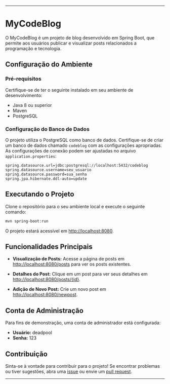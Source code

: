 --------------------------------------------------------------------------------------------
# MyCodeBlog

O MyCodeBlog é um projeto de blog desenvolvido em Spring Boot, que permite aos usuários publicar e visualizar posts relacionados a programação e tecnologia.

## Configuração do Ambiente

### Pré-requisitos

Certifique-se de ter o seguinte instalado em seu ambiente de desenvolvimento:

- Java 8 ou superior
- Maven
- PostgreSQL

### Configuração do Banco de Dados

O projeto utiliza o PostgreSQL como banco de dados. Certifique-se de criar um banco de dados chamado `codeblog` com as configurações apropriadas. As configurações de conexão podem ser ajustadas no arquivo `application.properties`:

```properties
spring.datasource.url=jdbc:postgresql://localhost:5432/codeblog
spring.datasource.username=seu_usuario
spring.datasource.password=sua_senha
spring.jpa.hibernate.ddl-auto=update
```

## Executando o Projeto

Clone o repositório para o seu ambiente local e execute o seguinte comando:

```bash
mvn spring-boot:run
```

O projeto estará acessível em [http://localhost:8080](http://localhost:8080).

## Funcionalidades Principais

- **Visualização de Posts:** Acesse a página de posts em [http://localhost:8080/posts](http://localhost:8080/posts) para ver os posts existentes.

- **Detalhes do Post:** Clique em um post para ver seus detalhes em [http://localhost:8080/posts/{id}](http://localhost:8080/posts/{id}).

- **Adição de Novo Post:** Crie um novo post em [http://localhost:8080/newpost](http://localhost:8080/newpost).

## Conta de Administração

Para fins de demonstração, uma conta de administrador está configurada:

- **Usuário:** deadpool
- **Senha:** 123

## Contribuição

Sinta-se à vontade para contribuir para o projeto! Se encontrar problemas ou tiver sugestões, abra uma [issue](https://github.com/seu-usuario/mycodeblog/issues) ou envie um [pull request](https://github.com/seu-usuario/mycodeblog/pulls).

---